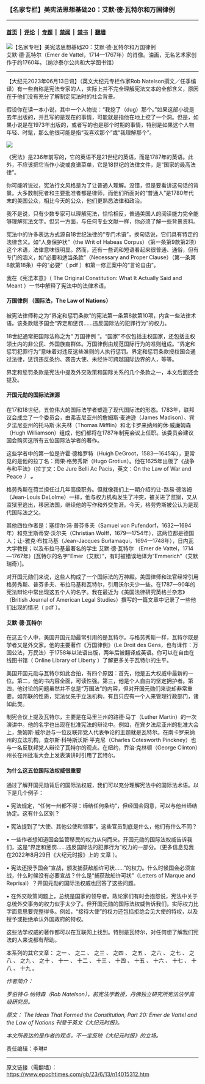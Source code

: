 ### 【名家专栏】美宪法思想基础20：艾默‧德‧瓦特尔和万国律例

---

#### [首页](../../../..?n14015312) &nbsp;|&nbsp; [评论](../../../../../epoch-comment?n14015312) &nbsp;|&nbsp; [专题](../../../../../epoch-special?n14015312) &nbsp;|&nbsp; [禁闻](../../../../../epoch-news?n14015312) &nbsp;|&nbsp; [禁书](../../../../../books?n14015312) &nbsp;|&nbsp; [翻墙](https://github.com/gfw-breaker/nogfw/blob/master/README.md?n14015312)


<div><img alt="【名家专栏】美宪法思想基础20：艾默‧德‧瓦特尔和万国律例" class="attachment-djy_600_400 size-djy_600_400 wp-post-image" src="https://i.epochtimes.com/assets/uploads/2023/06/id14015316-Emer_de_Vattel_1714-1767-600x400.jpg"/>
<div class="caption">
 艾默‧德‧瓦特尔（Emer de Vattel，1714—1767年）的肖像。油画，无名艺术家创作于约1760年。（纳沙泰尔公共和大学图书馆）
</div></div><hr/><div class="post_content" id="artbody" itemprop="articleBody">
 <!-- article content begin -->
 <p>
  【大纪元2023年06月13日讯】（英文大纪元专栏作家Rob Natelson撰文／任季编译）有一些自称是宪法专家的人，实际上并不完全理解宪法文本的全部含义，原因在于他们没有充分了解制定宪法时的社会背景。
 </p>
 <p>
  假设你在读一本小说，其中一个人物说：“我挖了（dug）那个。”如果这部小说是去年出版的，并且写的是现在的事情，可能就是指他在地上挖了一个洞。但是，如果小说是在1973年出版的，或者写的也是那个时期的事情，特别是如果这个人物年轻、时髦，那么他很可能是指“我喜欢那个”或“我理解那个”。
 </p>
 <p>
  <img class="aligncenter" src="https://img.theepochtimes.com/assets/uploads/2023/03/02/Education-Timeline-4-copy-9-1-600x1500.jpg"/>
 </p>
 <p>
  《宪法》是236年前写的，它的英语不是21世纪的英语，而是1787年的英语。此外，不应该把它当作小说或食谱菜单，它是18世纪的法律文件，是“国家的最高法律”。
 </p>
 <p>
  你可能听说过，宪法行文风格是为了让普通人理解。没错，但是要看讲这句话的背景。大多数制宪者和主要批准者都是律师，而他们所面对的“普通人”是1780年代末的美国公众，相比今天的公众，他们更熟悉法律和政治。
 </p>
 <p>
  我不是说，只有少数专家可以理解宪法，恰恰相反，普通美国人的阅读能力完全能够理解宪法文字。但另一方面，与任何专业文献一样，你必须了解一些背景资料。
 </p>
 <p>
  宪法中的许多表达方式源自18世纪法律的“专门术语”，换句话说，它们具有特定的法律含义。如“人身保护状”（the Writ of Habeas Corpus）（第一条第9款第2项）这个术语，法律意味很明显。然而，还有一些词和短语看起来很普通、通俗，但有专门的涵义，如“必要和适当条款”（Necessary and Proper Clause）（第一条第8款第18条）中的“必要”（
  <ok href="https://i2i.org/wp-content/uploads/Agency_Law_Origins.pdf" rel="noopener noreferrer" target="_blank">
   pdf
  </ok>
  ）和第一修正案中的“言论自由”。
 </p>
 <p>
  我在《宪法本意》（
  <ok href="https://www.barnesandnoble.com/w/the-original-constitution-robert-natelson/1026762475" rel="noopener noreferrer" target="_blank">
   The Original Constitution: What It Actually Said and Meant
  </ok>
  ）一书中解释了宪法中的法律术语。
 </p>
 <h4>
  <ok href="https://www.epochtimes.com/gb/tag/%E4%B8%87%E5%9B%BD%E5%BE%8B%E4%BE%8B.html">
   万国律例
  </ok>
  （国际法，The Law of Nations）
 </h4>
 <p>
  被宪法律师称之为“界定和惩罚条款”的宪法第一条第8款第10项，内含一些法律术语。该条款赋予国会“界定和惩罚……违反国际法的犯罪行为”的权力。
 </p>
 <p>
  18世纪通常把国际法称之为“
  <ok href="https://www.epochtimes.com/gb/tag/%E4%B8%87%E5%9B%BD%E5%BE%8B%E4%BE%8B.html">
   万国律例
  </ok>
  ”。“国家”不仅包括主权国家，还包括主权领土内的非公民、外国族裔群体。万国律例由规范国际行为的准则组成。“界定和惩罚犯罪行为”意味着对违反这些准则的人执行惩罚。界定和惩罚条款授权国会通过法律，惩罚违反条约、袭击大使、未经许可跨越国际边界的人，等等。
 </p>
 <p>
  界定和惩罚条款是宪法中提及外交政策和国际关系的几个条款之一，本文后面还会提及。
 </p>
 <h4>
  开国元勋的国际法渊源
 </h4>
 <p>
  在17和18世纪，五位伟大的国际法学者塑造了现代国际法的形态。1783年，联邦议会成立了一个委员会，由弗吉尼亚州的詹姆斯‧麦迪逊（James Madison）、宾夕法尼亚州的托马斯‧米夫林（Thomas Mifflin）和北卡罗来纳州的休‧威廉姆森（Hugh Williamson）组成，他们都将在1787年制宪会议上任职。该委员会建议国会购买这所有五位国际法学者的著作。
 </p>
 <p>
  这些学者中的第一位是许霍‧德格罗特（Huigh DeGroot，1583—1645年），更常见的是他的拉丁名：雨果‧格劳秀斯（Hugo Grotius）。他在1625年出版了《战争与和平法》（拉丁文：De Jure Belli Ac Pacis，英文：On the Law of War and Peace
  <i>
   ）
  </i>
  <i>
   <b>
    。
   </b>
  </i>
 </p>
 <p>
  格劳秀斯在荷兰担任过几年高级职务。但就像我们上一期介绍的让-路易‧德洛姆（Jean-Louis DeLolme）一样，他与权力机构发生了冲突，被关进了监狱，又从监狱里逃出，移居法国，继续他的写作和外交生涯。今天，格劳秀斯被公认为是现代国际法之父。
 </p>
 <p>
  其他四位作者是：塞缪尔‧冯‧普芬多夫（Samuel von Pufendorf，1632—1694年）和克里斯蒂安‧沃尔夫（Christian Wolff，1679—1754年），这两位都是德国人；让-雅克‧布拉马基（Jean-Jacques Burlamaqui，1694—1748年），日内瓦大学教授；以及布拉马基最著名的学生
  <ok href="https://www.epochtimes.com/gb/tag/%E8%89%BE%E9%BB%98%E2%80%A7%E5%BE%B7%E2%80%A7%E7%93%A6%E7%89%B9%E5%B0%94.html">
   艾默‧德‧瓦特尔
  </ok>
  （Emer de Vattel，1714—1767年）[瓦特尔的名字“Emer（艾默）”，有时被错误地译为“Emmerich”（艾默瑞奇）]。
 </p>
 <p>
  对开国元勋们来说，这些人构成了一个国际法的万神殿。美国律师和法官经常引用格劳秀斯、普芬多夫、布拉马基和瓦特尔，引用沃尔夫少一些。在1787—90年的宪法辩论中常出现这五个人的名字。我在最近为《美国法律研究英格兰杂志》（British Journal of American Legal Studies）撰写的一篇文章中记录了一些他们出现的情况（
  <ok href="https://i2i.org/wp-content/uploads/Immigration-BJALS-final.pdf" rel="noopener noreferrer" target="_blank">
   pdf
  </ok>
  ）。
 </p>
 <h4>
  <ok href="https://www.epochtimes.com/gb/tag/%E8%89%BE%E9%BB%98%E2%80%A7%E5%BE%B7%E2%80%A7%E7%93%A6%E7%89%B9%E5%B0%94.html">
   艾默‧德‧瓦特尔
  </ok>
 </h4>
 <p>
  在这五个人中，美国开国元勋最常引用的是瓦特尔。与格劳秀斯一样，瓦特尔既是学者又是外交家。他的主要著作《万国律例》（Le Droit des Gens，也有译作：万国公法，万民法）于1758年以法语出版，两年后被翻译成英语。你可以在自由在线图书馆（
  <ok href="https://oll.libertyfund.org/page/vattel-life-and-works" rel="noopener noreferrer" target="_blank">
   Online Library of Liberty
  </ok>
  ）了解更多关于瓦特尔的生平。
 </p>
 <p>
  美国开国元勋与瓦特尔如此合拍，有四个原因：首先，他是五大权威中最新的一位。第二，他的书内容全面，可读性强。第三，他是个人自由的坚定拥护者。第四，他讨论的问题虽然并不总是“万国法”的内容，但对开国元勋们来说却非常重要。如邦联的性质，宪法优先于立法机构，有且只应有一个人来管理行政部门，诸如此类。
 </p>
 <p>
  制宪会议上提及瓦特尔，主要是在马里兰州的路德‧马丁（Luther Martin）的一次演讲中。他的名字也出现在批准宪法的辩论中。例如，在宾夕法尼亚州的批准大会上，詹姆斯‧威尔逊与一位反联邦党人代表争论的主题就是瓦特尔。在南卡罗来纳州的立法机构，查尔斯‧科特斯沃斯‧平克尼（Charles Cotesworth Pinckney）也与一名反联邦党人辩论了瓦特尔的观点。在纽约，乔治‧克林顿（George Clinton）州长在州批准大会上发表演讲时引用了瓦特尔。
 </p>
 <h4>
  为什么这五位国际法权威很重要
 </h4>
 <p>
  通过了解开国元勋背后的国际法权威，我们可以充分理解宪法中的国际法术语。以下是几个例子：
 </p>
 <p>
  • 宪法规定，“任何一州都不得：缔结任何条约”，但经国会同意，可以与他州缔结协定。这有什么区别？
 </p>
 <p>
  • 宪法提到了“大使、其他公使和领事”。这些官员到底是什么，他们有什么不同？
 </p>
 <p>
  • 一些作者想知道国会监管移民的权力从何而来。开国元勋的国际法权威告诉我们，这是“界定和惩罚……违反国际法的犯罪行为”权力的一部分。（更多信息见我在2022年8月29日《大纪元时报》上的
  <ok href="https://www.theepochtimes.com/understanding-the-constitution-the-power-to-restrict-immigration_4693425.html">
   文章
  </ok>
  ）。
 </p>
 <p>
  • 宪法还授予国会“宣战，颁发捕获敌船许可状……”的权力。什么时候国会必须宣战，什么时候没有必要宣战？什么是“捕获敌船许可状”（Letters of Marque and Reprisal）？开国元勋的国际法权威也回答了这些问题。
 </p>
 <p>
  • 在外交政策问题上，总统是国家的领导者。政论家们有时会抱怨说，宪法中关于总统外交事务的权力似乎太少了。但开国元勋的国际法权威告诉我们，实际权力比字面意思要完整得多。例如，“接待大使”的权力还包括拒绝会见大使的特权，以及授予或拒绝承认外国政府的特权。
 </p>
 <p>
  这些法学权威的著作都可以在互联网上找到。特别是瓦特尔，对任何想了解我们宪法的人来说都有帮助。
 </p>
 <p>
  本系列的其它文章：
  <ok href="https://www.epochtimes.com/gb/22/11/9/n13862678.htm">
   之一
  </ok>
  、
  <ok href="https://www.epochtimes.com/gb/22/11/10/n13863448.htm">
   之二
  </ok>
  、
  <ok href="https://www.epochtimes.com/gb/22/11/18/n13868641.htm">
   之三
  </ok>
  、
  <ok href="https://www.epochtimes.com/gb/22/11/21/n13870261.htm">
   之四
  </ok>
  、
  <ok href="https://www.epochtimes.com/gb/23/4/16/n13974280.htm">
   之五
  </ok>
  、
  <ok href="https://www.epochtimes.com/gb/23/4/18/n13975690.htm">
   之六
  </ok>
  、
  <ok href="https://www.epochtimes.com/gb/23/4/19/n13976258.htm">
   之七
  </ok>
  、
  <ok href="https://www.epochtimes.com/gb/23/4/24/n13980559.htm">
   之八
  </ok>
  、
  <ok href="https://www.epochtimes.com/gb/23/4/27/n13982835.htm">
   之九
  </ok>
  、
  <ok href="https://www.epochtimes.com/gb/23/5/8/n13991309.htm">
   之十
  </ok>
  、
  <ok href="https://www.epochtimes.com/gb/23/5/10/n13993066.htm">
   十一
  </ok>
  、
  <ok href="https://www.epochtimes.com/gb/23/5/13/n13995813.htm">
   十二
  </ok>
  、
  <ok href="https://www.epochtimes.com/gb/23/5/15/n13997512.htm">
   十三
  </ok>
  、
  <ok href="https://www.epochtimes.com/gb/23/5/19/n14000332.htm">
   十四
  </ok>
  、
  <ok href="https://www.epochtimes.com/gb/23/5/20/n14000924.htm">
   十五
  </ok>
  、
  <ok href="https://www.epochtimes.com/gb/23/5/21/n14001303.htm">
   十六
  </ok>
  、
  <ok href="https://www.epochtimes.com/gb/23/5/27/n14005024.htm">
   十七
  </ok>
  、
  <ok href="https://www.epochtimes.com/gb/23/5/31/n14007383.htm">
   十八
  </ok>
  、
  <ok href="https://www.epochtimes.com/gb/23/6/10/n14013711.htm">
   十九
  </ok>
  。
 </p>
 <p>
  <em>
   作者简介：
  </em>
 </p>
 <p>
  <em>
   罗伯特‧G‧纳特森（Rob Natelson），前宪法学教授，丹佛独立研究所宪法法学高级研究员。
  </em>
 </p>
 <p>
  <em>
   原文：
   <ok href="https://www.theepochtimes.com/the-ideas-that-formed-the-constitution-part-20-emer-de-vattel-and-the-law-of-nations_5094728.html" rel="noopener noreferrer" target="_blank">
    The Ideas That Formed the Constitution, Part 20: Emer de Vattel and the Law of Nations
   </ok>
   刊登于英文《大纪元时报》。
  </em>
 </p>
 <p>
  <em>
   本文所表达的是作者的观点，不一定反映《大纪元时报》的立场。
  </em>
 </p>
 <p>
  责任编辑：李琳#
 </p>
 <!-- article content end -->
 <div id="below_article_ad">
 </div>
</div>


---

原文链接（需翻墙）：https://www.epochtimes.com/gb/23/6/13/n14015312.htm